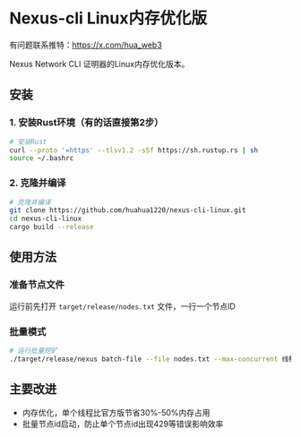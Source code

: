 # Nexus-cli Linux内存优化版

有问题联系推特：https://x.com/hua_web3

Nexus Network CLI 证明器的Linux内存优化版本。

## 安装

### 1. 安装Rust环境（有的话直接第2步）
```bash
# 安装Rust
curl --proto '=https' --tlsv1.2 -sSf https://sh.rustup.rs | sh
source ~/.bashrc
```

### 2. 克隆并编译
```bash
# 克隆并编译
git clone https://github.com/huahua1220/nexus-cli-linux.git
cd nexus-cli-linux
cargo build --release
```

## 使用方法

### 准备节点文件
运行前先打开 `target/release/nodes.txt` 文件，一行一个节点ID

### 批量模式
```bash
# 运行批量挖矿
./target/release/nexus batch-file --file nodes.txt --max-concurrent 线程数
```

## 主要改进

- 内存优化，单个线程比官方版节省30%-50%内存占用
- 批量节点id启动，防止单个节点id出现429等错误影响效率
